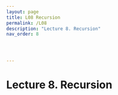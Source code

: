 ```yaml
---
layout: page
title: L08 Recursion
permalink: /L08
description: "Lecture 8. Recursion"
nav_order: 8




---
```


# Lecture 8. Recursion
